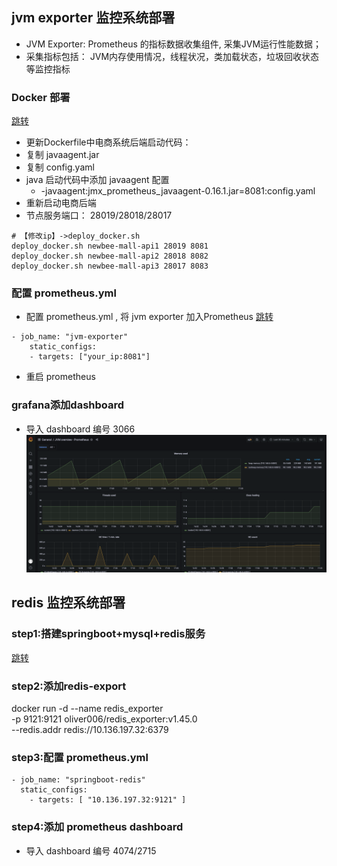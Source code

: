 ## jvm exporter 监控系统部署
* JVM Exporter: Prometheus 的指标数据收集组件, 采集JVM运行性能数据；
* 采集指标包括： JVM内存使用情况，线程状况，类加载状态，垃圾回收状态等监控指标
### Docker 部署
[跳转](../perf_tool/newbee-mall-api/newbee-mall-api/README.md)
* 更新Dockerfile中电商系统后端启动代码：
* 复制 javaagent.jar
* 复制 config.yaml
* java 启动代码中添加 javaagent 配置
  * -javaagent:jmx_prometheus_javaagent-0.16.1.jar=8081:config.yaml
* 重新启动电商后端
* 节点服务端口： 28019/28018/28017
```
# 【修改ip】->deploy_docker.sh
deploy_docker.sh newbee-mall-api1 28019 8081
deploy_docker.sh newbee-mall-api2 28018 8082
deploy_docker.sh newbee-mall-api3 28017 8083
```
### 配置 prometheus.yml 
* 配置 prometheus.yml , 将 jvm exporter 加入Prometheus
[跳转](./promethes.yml)
```
- job_name: "jvm-exporter"
    static_configs:
    - targets: ["your_ip:8081"]
```
* 重启 prometheus
### grafana添加dashboard
* 导入 dashboard 编号 3066
![](../images/prom_jvm.png)
## redis 监控系统部署
### step1:搭建springboot+mysql+redis服务
[跳转](./jmeter-springboot-server/README.md)
### step2:添加redis-export
docker run -d --name redis_exporter \
-p 9121:9121 oliver006/redis_exporter:v1.45.0 \
--redis.addr redis://10.136.197.32:6379
### step3:配置 prometheus.yml
```
- job_name: "springboot-redis"
  static_configs:
    - targets: [ "10.136.197.32:9121" ]
```
### step4:添加 prometheus dashboard
* 导入 dashboard 编号 4074/2715
  

